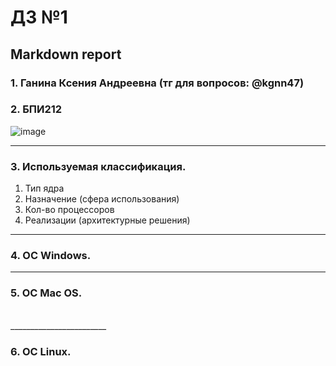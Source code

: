 #  ДЗ №1 #
## Markdown report <br> ##

### 1. Ганина Ксения Андреевна (тг для вопросов: @kgnn47) <br> ###
### 2. БПИ212 <br> ###

![image](https://user-images.githubusercontent.com/114473740/213906106-56de505d-c8eb-4736-ba3d-6a0b9d1cd369.png)
________________________

### 3. Используемая классификация. <br> ###

1) Тип ядра
2) Назначение (сфера использования)
3) Кол-во процессоров
4) Реализации (архитектурные решения)

________________________

### 4. OC Windows. <br> ###


________________________

### 5. OC Mac OS. <br> ###

<br>
________________________

### 6. OC Linux. <br> ###
<br>




